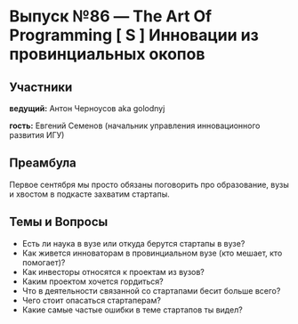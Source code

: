 # Выпуск №86 — The Art Of Programming [ S ] Инновации из провинциальных окопов

## Участники
__ведущий:__ Антон Черноусов aka golodnyj

__гость:__ Евгений Семенов (начальник управления инновационного развития ИГУ)

## Преамбула
Первое сентября мы просто обязаны поговорить про образование, вузы и хвостом в подкасте захватим стартапы.

## Темы и Вопросы
- Есть ли наука в вузе или откуда берутся стартапы в вузе?
- Как живется инноваторам в провинциальном вузе (кто мешает, кто помогает)?
- Как инвесторы относятся к проектам из вузов?
- Каким проектом хочется гордиться?
- Что в деятельности связанной со стартапами бесит больше всего?
- Чего стоит опасаться стартаперам?
- Какие самые частые ошибки в теме стартапов ты видел?
